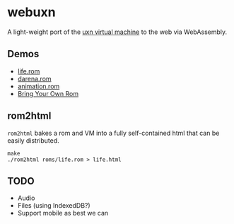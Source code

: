 # webuxn

A light-weight port of the [uxn virtual machine](https://100r.co/site/uxn.html) to the web via WebAssembly.

## Demos

- [life.rom](https://aduros.com/webuxn/?rom=roms/life.rom)
- [darena.rom](https://aduros.com/webuxn/?rom=roms/darena.rom)
- [animation.rom](https://aduros.com/webuxn/?rom=roms/animation.rom)
- [Bring Your Own Rom](https://aduros.com/webuxn/)

## rom2html

`rom2html` bakes a rom and VM into a fully self-contained html that can be easily distributed.

```
make
./rom2html roms/life.rom > life.html
```

## TODO

- Audio
- Files (using IndexedDB?)
- Support mobile as best we can
